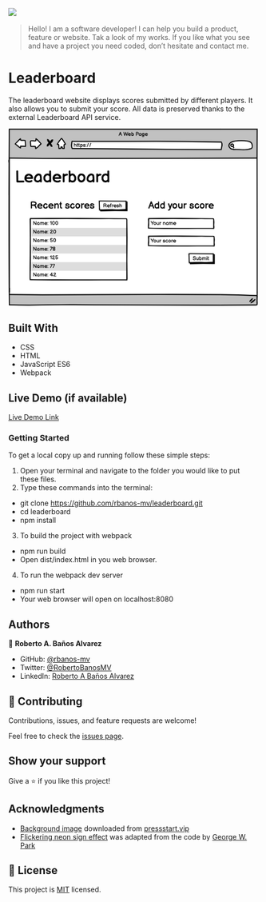 ![](https://img.shields.io/badge/Microverse-blueviolet)

> Hello! I am a software developer! I can help you build a product, feature or website. Tak a look of my works.
> If you like what you see and have a project you need coded, don’t hesitate and contact me.

# Leaderboard

The leaderboard website displays scores submitted by different players. It also allows you to submit your score. All data is preserved thanks to the external Leaderboard API service.

<p style="align: center">
  <img src="./app_screenshot.png" alt="Basic UI"  width="500px"/>
</p>

## Built With

- CSS
- HTML
- JavaScript ES6
- Webpack

## Live Demo (if available)

[Live Demo Link](https://rbanos-mv.github.io/leaderboard/)

### Getting Started

To get a local copy up and running follow these simple steps:

1. Open your terminal and navigate to the folder you would like to put these files.
2. Type these commands into the terminal:

- git clone https://github.com/rbanos-mv/leaderboard.git
- cd leaderboard
- npm install

3. To build the project with webpack

- npm run build
- Open dist/index.html in you web browser.

4. To run the webpack dev server

- npm run start
- Your web browser will open on localhost:8080

## Authors

👤 **Roberto A. Baños Alvarez**

- GitHub: [@rbanos-mv](https://github.com/rbanos-mv)
- Twitter: [@RobertoBanosMV](https://twitter.com/RobertoBanosMV)
- LinkedIn: [Roberto A Baños Alvarez](https://linkedin.com/in/roberto-a-baños-alvarez-500766234)

## 🤝 Contributing

Contributions, issues, and feature requests are welcome!

Feel free to check the [issues page](../../issues/).

## Show your support

Give a ⭐️ if you like this project!

## Acknowledgments

- [Background image](https://pressstart.vip/images/uploads/assets/snowymountains.png) downloaded from [pressstart.vip](https://pressstart.vip)
- [Flickering neon sign effect](https://codepen.io/GeorgePark/pen/MrjbEr) was adapted from the code by [George W. Park](https://codepen.io/GeorgePark)

## 📝 License

This project is [MIT](./MIT.md) licensed.
